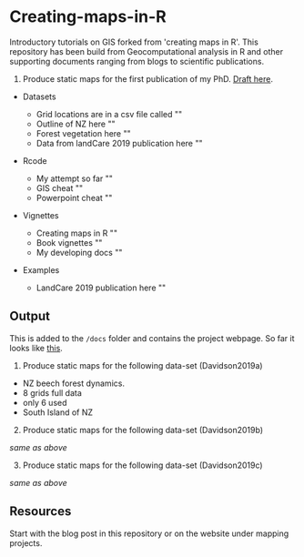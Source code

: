 # Creating-maps-in-R

Introductory tutorials on GIS forked from 'creating maps in R'. This repository has been build from Geocomputational analysis in R and other supporting documents ranging from blogs to scientific publications.

1. Produce static maps for the first publication of my PhD. [Draft here](https://davan690.github.io/2019-05-03-beech-forest-objectives).

- Datasets
  - Grid locations are in a csv file called ""
  - Outline of NZ here ""
  - Forest vegetation here ""
  - Data from landCare 2019 publication here ""

- Rcode
  - My attempt so far ""
  - GIS cheat ""
  - Powerpoint cheat ""

- Vignettes
  - Creating maps in R ""
  - Book vignettes ""
  - My developing docs ""

- Examples
  - LandCare 2019 publication here ""

## Output

This is added to the `/docs` folder and contains the project webpage. So far it looks like [this]("https://github.com/davan690/Creating-maps-in-R/").

1. Produce static maps for the following data-set (Davidson2019a)

- NZ beech forest dynamics.
- 8 grids full data
- only 6 used
- South Island of NZ

2. Produce static maps for the following data-set (Davidson2019b)

*same as above*

3. Produce static maps for the following data-set (Davidson2019c)

*same as above*

## Resources

Start with the blog post in this repository or on the website under mapping projects.
